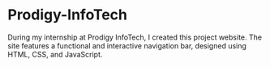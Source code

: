 # Prodigy-InfoTech
During my internship at Prodigy InfoTech, I created this project website. The site features a functional and interactive navigation bar, designed using HTML, CSS, and JavaScript.
